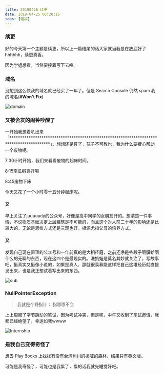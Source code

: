 ```yaml
---
title: 20190426 续更
date: 2019-04-25 00:28:15
tags: [雑談]
---
```


### 续更

好的今天第一个主题是续更，所以上一篇结尾的话大家就当我是在放屁好了hhhhhh，续更真香。

因为学姐想看，当然要接着写下去咯。

### 域名

没想到这么快我的域名就已经买了一年了。但是 Search Console 仍然 spam 我的域名(**#Won't Fix**)

![domain](https://i.loli.net/2019/04/25/5cc096541cc75.png)

### 又被舍友的闹钟吵醒了

一开始我想着吼出来「******************************************************************************************」，想想还是算了，孺子不可教也，我为什么要费心帮助一个废物呢。

7:30计时开始，我们来看看废物的起床时间。

8:15南瓜粥真好喝

8:45废物下床

今天又花了一个小时零十五分钟起床呢。

#### 又

早上关注了juuuuudy的公众号，好像是高中同学的女朋友开的。想清楚一件事情，不说物质基础决定上层建筑是不可能的，而且这个对人前二十年的影响还是比较大的，无论是思维方式还是三观也好，根源尤指父母的培养方式。

#### 又

发现自己现在置顶的公众号和一年前真的是大相径庭，之前还净是些段子啊膜蛤啊什么的无聊的东西，现在这四个是最现实的。洗奶娃是莫名其妙就关注了，写故事吧，挺真实又挺像小说的，如果是真人，那就很羡慕能这样把自己这堆经历就直接发出来，也是我正想试着写出来的东西。

![sub](https://i.loli.net/2019/04/25/5cc0fb3e327d2.png)

### NullPointerException

> 我就是个野指针：
> 指哪哪不会

上上周翘了字节跳动的笔试，因为考试冲突，但是呢，中午又收到了笔试邀请，我都已经绝望了，幸运如我wwww

![Internship](https://i.loli.net/2019/04/25/5cc13a102b709.png)

### 是我自己变得奇怪了

想去 Play Books 上找找有没有台湾角川的挪威的森林，结果只有英文版。

可能是我奇怪了，可能也是我累了，累的话我就先睡觉好吧。

